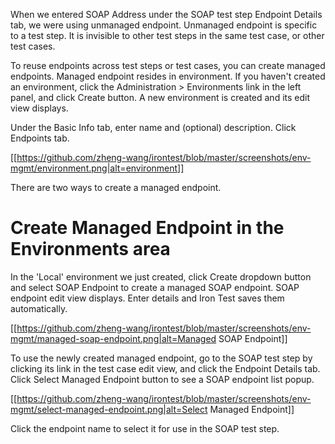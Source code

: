 When we entered SOAP Address under the SOAP test step Endpoint Details tab, we were using unmanaged endpoint. Unmanaged endpoint is specific to a test step. It is invisible to other test steps in the same test case, or other test cases.

To reuse endpoints across test steps or test cases, you can create managed endpoints. Managed endpoint resides in environment. If you haven't created an environment, click the Administration > Environments link in the left panel, and click Create button. A new environment is created and its edit view displays.
 
Under the Basic Info tab, enter name and (optional) description. Click Endpoints tab.

[[https://github.com/zheng-wang/irontest/blob/master/screenshots/env-mgmt/environment.png|alt=environment]]

There are two ways to create a managed endpoint.

# Create Managed Endpoint in the Environments area
In the 'Local' environment we just created, click Create dropdown button and select SOAP Endpoint to create a managed SOAP endpoint. SOAP endpoint edit view displays. Enter details and Iron Test saves them automatically.

[[https://github.com/zheng-wang/irontest/blob/master/screenshots/env-mgmt/managed-soap-endpoint.png|alt=Managed SOAP Endpoint]]

To use the newly created managed endpoint, go to the SOAP test step by clicking its link in the test case edit view, and click the Endpoint Details tab. Click Select Managed Endpoint button to see a SOAP endpoint list popup. 

[[https://github.com/zheng-wang/irontest/blob/master/screenshots/env-mgmt/select-managed-endpoint.png|alt=Select Managed Endpoint]]

Click the endpoint name to select it for use in the SOAP test step.